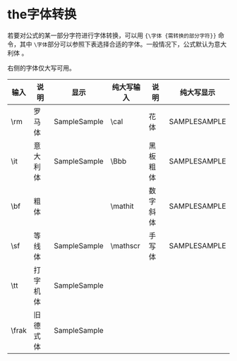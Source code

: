 # the字体转换

若要对公式的某一部分字符进行字体转换，可以用 `{\字体 {需转换的部分字符}}`​ 命令，其中 `\字体`​ 部分可以参照下表选择合适的字体。一般情况下，公式默认为意大利体 。

右侧的字体仅大写可用。

|输入|说明|显示|纯大写输入|说明|纯大写显示|
| -----------| ----------| --------------| --------------| ----------| --------------|
|\\rm|罗马体|SampleSample|\\cal|花体|SAMPLESAMPLE|
|\\it|意大利体|SampleSample|\\Bbb|黑板粗体|SAMPLESAMPLE|
|\\bf|粗体|<br />|\\mathit|数字斜体|SAMPLESAMPLE|
|\\sf|等线体|SampleSample|\\mathscr|手写体|SAMPLESAMPLE|
|\\tt|打字机体|SampleSample||||
|\\frak|旧德式体|SampleSample||||

‍
